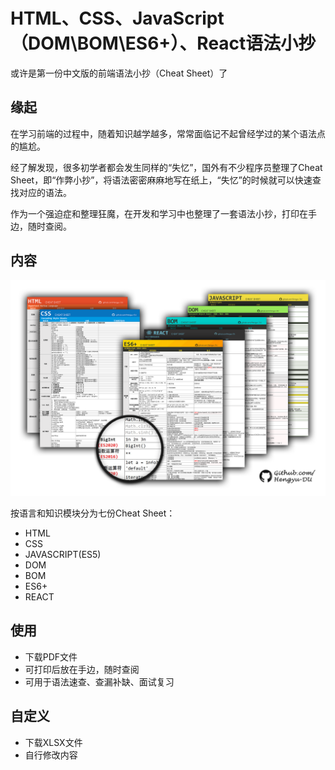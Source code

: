 # HTML、CSS、JavaScript（DOM\BOM\ES6+）、React语法小抄



或许是第一份中文版的前端语法小抄（Cheat Sheet）了

## 缘起

在学习前端的过程中，随着知识越学越多，常常面临记不起曾经学过的某个语法点的尴尬。

经了解发现，很多初学者都会发生同样的“失忆”，国外有不少程序员整理了Cheat Sheet，即“作弊小抄”，将语法密密麻麻地写在纸上，“失忆”的时候就可以快速查找对应的语法。

作为一个强迫症和整理狂魔，在开发和学习中也整理了一套语法小抄，打印在手边，随时查阅。

## 内容

![前端知识小抄主题图](./preview/layout-transparent.png)

按语言和知识模块分为七份Cheat Sheet：

- HTML
- CSS
- JAVASCRIPT(ES5)
- DOM
- BOM
- ES6+
- REACT

## 使用

- 下载PDF文件
- 可打印后放在手边，随时查阅
- 可用于语法速查、查漏补缺、面试复习

## 自定义

- 下载XLSX文件
- 自行修改内容